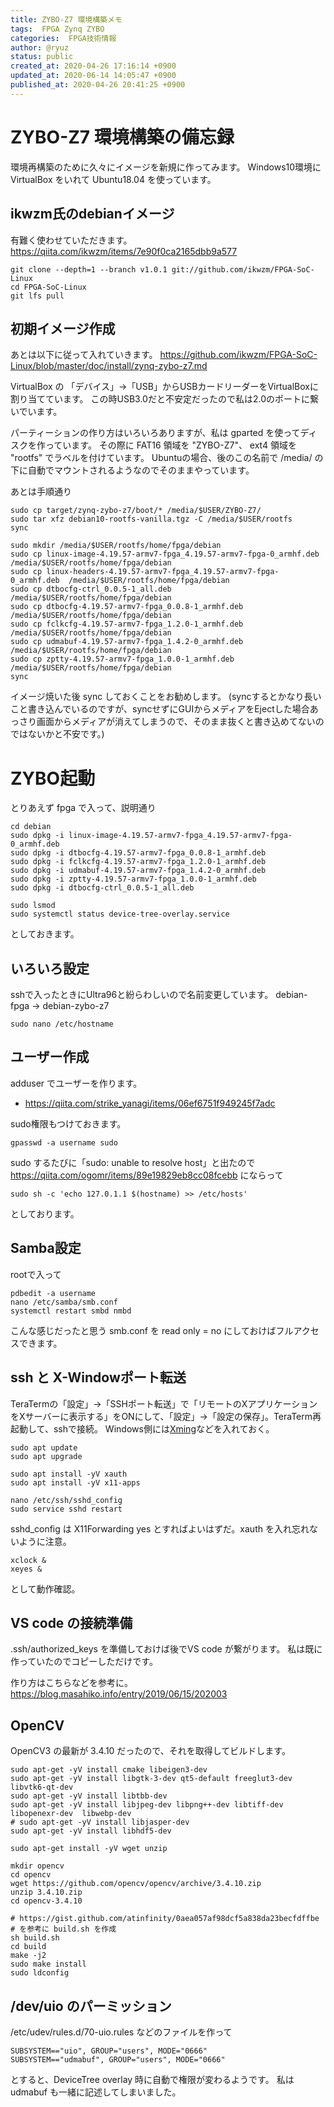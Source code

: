 ```yaml
---
title: ZYBO-Z7 環境構築メモ
tags:  FPGA Zynq ZYBO
categories:  FPGA技術情報
author: @ryuz
status: public
created_at: 2020-04-26 17:16:14 +0900
updated_at: 2020-06-14 14:05:47 +0900
published_at: 2020-04-26 20:41:25 +0900
---
```

# ZYBO-Z7 環境構築の備忘録
環境再構築のために久々にイメージを新規に作ってみます。
Windows10環境に VirtualBox をいれて Ubuntu18.04 を使っています。

## ikwzm氏のdebianイメージ
有難く使わせていただきます。
https://qiita.com/ikwzm/items/7e90f0ca2165dbb9a577

```
git clone --depth=1 --branch v1.0.1 git://github.com/ikwzm/FPGA-SoC-Linux
cd FPGA-SoC-Linux
git lfs pull
```

## 初期イメージ作成
あとは以下に従って入れていきます。
https://github.com/ikwzm/FPGA-SoC-Linux/blob/master/doc/install/zynq-zybo-z7.md

VirtualBox の 「デバイス」->「USB」からUSBカードリーダーをVirtualBoxに割り当てています。
この時USB3.0だと不安定だったので私は2.0のポートに繋いでいます。

パーティーションの作り方はいろいろありますが、私は gparted を使ってディスクを作っています。
その際に FAT16 領域を "ZYBO-Z7"、 ext4 領域を "rootfs" でラベルを付けています。
Ubuntuの場合、後のこの名前で /media/<username> の下に自動でマウントされるようなのでそのままやっています。

あとは手順通り

```
sudo cp target/zynq-zybo-z7/boot/* /media/$USER/ZYBO-Z7/
sudo tar xfz debian10-rootfs-vanilla.tgz -C /media/$USER/rootfs
sync

sudo mkdir /media/$USER/rootfs/home/fpga/debian
sudo cp linux-image-4.19.57-armv7-fpga_4.19.57-armv7-fpga-0_armhf.deb  /media/$USER/rootfs/home/fpga/debian
sudo cp linux-headers-4.19.57-armv7-fpga_4.19.57-armv7-fpga-0_armhf.deb  /media/$USER/rootfs/home/fpga/debian
sudo cp dtbocfg-ctrl_0.0.5-1_all.deb  /media/$USER/rootfs/home/fpga/debian
sudo cp dtbocfg-4.19.57-armv7-fpga_0.0.8-1_armhf.deb  /media/$USER/rootfs/home/fpga/debian
sudo cp fclkcfg-4.19.57-armv7-fpga_1.2.0-1_armhf.deb  /media/$USER/rootfs/home/fpga/debian
sudo cp udmabuf-4.19.57-armv7-fpga_1.4.2-0_armhf.deb  /media/$USER/rootfs/home/fpga/debian
sudo cp zptty-4.19.57-armv7-fpga_1.0.0-1_armhf.deb  /media/$USER/rootfs/home/fpga/debian
sync
```

イメージ焼いた後 sync しておくことをお勧めします。
(syncするとかなり長いこと書き込んでいるのですが、syncせずにGUIからメディアをEjectした場合あっさり画面からメディアが消えてしまうので、そのまま抜くと書き込めてないのではないかと不安です。)

# ZYBO起動
とりあえず fpga で入って、説明通り

```
cd debian
sudo dpkg -i linux-image-4.19.57-armv7-fpga_4.19.57-armv7-fpga-0_armhf.deb
sudo dpkg -i dtbocfg-4.19.57-armv7-fpga_0.0.8-1_armhf.deb
sudo dpkg -i fclkcfg-4.19.57-armv7-fpga_1.2.0-1_armhf.deb
sudo dpkg -i udmabuf-4.19.57-armv7-fpga_1.4.2-0_armhf.deb
sudo dpkg -i zptty-4.19.57-armv7-fpga_1.0.0-1_armhf.deb
sudo dpkg -i dtbocfg-ctrl_0.0.5-1_all.deb

sudo lsmod
sudo systemctl status device-tree-overlay.service
```
としておきます。

## いろいろ設定
sshで入ったときにUltra96と紛らわしいので名前変更しています。
 debian-fpga -> debian-zybo-z7

```
sudo nano /etc/hostname
```


## ユーザー作成
adduser でユーザーを作ります。

  - https://qiita.com/strike_yanagi/items/06ef6751f949245f7adc

sudo権限もつけておきます。
```
gpasswd -a username sudo
```

sudo するたびに「sudo: unable to resolve host」と出たので
https://qiita.com/ogomr/items/89e19829eb8cc08fcebb
にならって
```
sudo sh -c 'echo 127.0.1.1 $(hostname) >> /etc/hosts'
```
としております。

## Samba設定
rootで入って

```
pdbedit -a username
nano /etc/samba/smb.conf
systemctl restart smbd nmbd
```

こんな感じだったと思う
smb.conf を
read only = no
にしておけばフルアクセスできます。

## ssh と X-Windowポート転送
TeraTermの「設定」->「SSHポート転送」で「リモートのXアプリケーションをXサーバーに表示する」をONにして、「設定」->「設定の保存」。TeraTerm再起動して、sshで接続。
Windows側には[Xming](https://ja.osdn.net/projects/sfnet_xming/)などを入れておく。

```
sudo apt update
sudo apt upgrade

sudo apt install -yV xauth
sudo apt install -yV x11-apps

nano /etc/ssh/sshd_config
sudo service sshd restart
```

sshd_config は X11Forwarding yes とすればよいはずだ。xauth を入れ忘れないように注意。

```
xclock &
xeyes &
```

として動作確認。

## VS code の接続準備
.ssh/authorized_keys を準備しておけば後でVS code が繋がります。
私は既に作っていたのでコピーしただけです。

作り方はこちらなどを参考に。
https://blog.masahiko.info/entry/2019/06/15/202003

## OpenCV
OpenCV3 の最新が 3.4.10 だったので、それを取得してビルドします。

```
sudo apt-get -yV install cmake libeigen3-dev  
sudo apt-get -yV install libgtk-3-dev qt5-default freeglut3-dev libvtk6-qt-dev  
sudo apt-get -yV install libtbb-dev  
sudo apt-get -yV install libjpeg-dev libpng++-dev libtiff-dev libopenexr-dev  libwebp-dev  
# sudo apt-get -yV install libjasper-dev  
sudo apt-get -yV install libhdf5-dev  

sudo apt-get install -yV wget unzip  

mkdir opencv  
cd opencv  
wget https://github.com/opencv/opencv/archive/3.4.10.zip  
unzip 3.4.10.zip
cd opencv-3.4.10

# https://gist.github.com/atinfinity/0aea057af98dcf5a838da23becfdffbe
# を参考に build.sh を作成
sh build.sh  
cd build  
make -j2
sudo make install  
sudo ldconfig
```

## /dev/uio のパーミッション

/etc/udev/rules.d/70-uio.rules などのファイルを作って

```
SUBSYSTEM=="uio", GROUP="users", MODE="0666"
SUBSYSTEM=="udmabuf", GROUP="users", MODE="0666"
```

とすると、DeviceTree overlay 時に自動で権限が変わるようです。
私は udmabuf も一緒に記述してしまいました。

